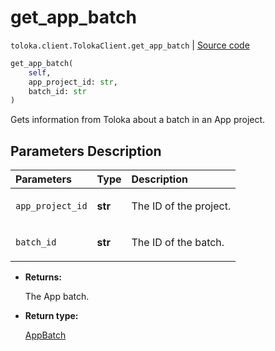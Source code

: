 # get_app_batch
`toloka.client.TolokaClient.get_app_batch` | [Source code](https://github.com/Toloka/toloka-kit/blob/v1.1.4/src/client/__init__.py#L3940)

```python
get_app_batch(
    self,
    app_project_id: str,
    batch_id: str
)
```

Gets information from Toloka about a batch in an App project.

## Parameters Description

| Parameters | Type | Description |
| :----------| :----| :-----------|
`app_project_id`|**str**|<p>The ID of the project.</p>
`batch_id`|**str**|<p>The ID of the batch.</p>

* **Returns:**

  The App batch.

* **Return type:**

  [AppBatch](toloka.client.app.AppBatch.md)
